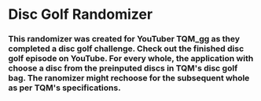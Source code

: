 # Disc Golf Randomizer

### This randomizer was created for YouTuber TQM_gg as they completed a disc golf challenge. Check out the finished disc golf episode on YouTube. For every whole, the application with choose a disc from the preinputed discs in TQM's disc golf bag. The ranomizer might rechoose for the subsequent whole as per TQM's specifications.

